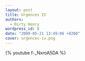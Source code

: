 ```yaml
---
layout: post
title: Urgences IV
authors:
  - Dirty Henry
wordpress_id: 8
date: "2009-05-21 13:49:06 +0200"
cover: urgences-iv.png
---
```


{% youtube f-_NxroA5DA %}
